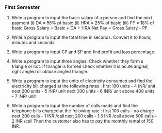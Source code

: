 ### First Semester


1. Write a program to input the basic salary of a person and find the next payment
                            (i) DA = 55% pf basic
                            (ii) HRA = 25% of basic
                            (iii) PF = 18% of basic
    Gross Salary = Basic + DA + HRA
    Net Pay = Gross Salary - PF

2. Write a program to input the total time in seconds. Convert it to hours, minutes and seconds
   
3. Write a program to input CP and SP and find profit and loss percentage.

4. Write a program to input three angles. Check whether they form a triangle or not. If triangle is formed check whether it is acute angled, right angled or obtuse angled triangle.

5. Write a program to input the units of electricity consumed and find the electricity bill charged at the following rates :
                            first 100 units - 4 INR/ unit
                            next 200 units - 5 INR/ unit
                            next 300 units - 6 INR/ unit
                            above 400 units - 7 INR/ unit

6. Write a program to input the number of calls made and find the telephone bills charged at the following rate : 
                            first 100 calls - no charge
                            next 200 calls - 1 INR /call
                            next 200 calls - 1.5 INR /call
                            above 500 calls - 2 INR /call
    Then the customer also has to pay the monthly rental of 150 INR.